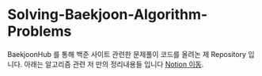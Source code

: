 # Solving-Baekjoon-Algorithm-Problems
BaekjoonHub 를 통해 백준 사이트 관련한 문제풀이 코드를 올려논 제  Repository 입니다. 아래는 알고리즘 관련 저 만의 정리내용들 입니다 
[Notion 이동](https://transparent-baron-9db.notion.site/3401963c22fe480c83f807091aed1652?pvs=4).

